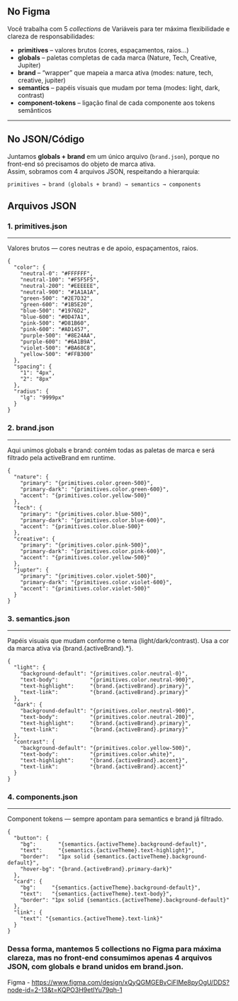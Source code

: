 ## No Figma

Você trabalha com 5 *collections* de Variáveis para ter máxima flexibilidade e clareza de responsabilidades:

- **primitives** – valores brutos (cores, espaçamentos, raios…)
- **globals** – paletas completas de cada marca (Nature, Tech, Creative, Jupiter)
- **brand** – “wrapper” que mapeia a marca ativa (modes: nature, tech, creative, jupiter)
- **semantics** – papéis visuais que mudam por tema (modes: light, dark, contrast)
- **component-tokens** – ligação final de cada componente aos tokens semânticos

---

## No JSON/Código

Juntamos **globals + brand** em um único arquivo (`brand.json`), porque no front-end só precisamos do objeto de marca ativa.  
Assim, sobramos com 4 arquivos JSON, respeitando a hierarquia:

```text
primitives → brand (globals + brand) → semantics → components
```

## Arquivos JSON

### 1. primitives.json
---
Valores brutos — cores neutras e de apoio, espaçamentos, raios.
```
{
  "color": {
    "neutral-0": "#FFFFFF",
    "neutral-100": "#F5F5F5",
    "neutral-200": "#EEEEEE",
    "neutral-900": "#1A1A1A",
    "green-500": "#2E7D32",
    "green-600": "#1B5E20",
    "blue-500": "#1976D2",
    "blue-600": "#0D47A1",
    "pink-500": "#D81B60",
    "pink-600": "#AD1457",
    "purple-500": "#8E24AA",
    "purple-600": "#6A1B9A",
    "violet-500": "#BA68C8",
    "yellow-500": "#FFB300"
  },
  "spacing": {
    "1": "4px",
    "2": "8px"
  },
  "radius": {
    "lg": "9999px"
  }
}
```


### 2. brand.json
---

Aqui unimos globals e brand: contém todas as paletas de marca e será filtrado pela activeBrand em runtime.
```
{
  "nature": {
    "primary": "{primitives.color.green-500}",
    "primary-dark": "{primitives.color.green-600}",
    "accent": "{primitives.color.yellow-500}"
  },
  "tech": {
    "primary": "{primitives.color.blue-500}",
    "primary-dark": "{primitives.color.blue-600}",
    "accent": "{primitives.color.blue-500}"
  },
  "creative": {
    "primary": "{primitives.color.pink-500}",
    "primary-dark": "{primitives.color.pink-600}",
    "accent": "{primitives.color.yellow-500}"
  },
  "jupter": {
    "primary": "{primitives.color.violet-500}",
    "primary-dark": "{primitives.color.violet-600}",
    "accent": "{primitives.color.violet-500}"
  }
}
```


### 3. semantics.json
---

Papéis visuais que mudam conforme o tema (light/dark/contrast). Usa a cor da marca ativa via {brand.{activeBrand}.*}.
```
{
  "light": {
    "background-default": "{primitives.color.neutral-0}",
    "text-body":          "{primitives.color.neutral-900}",
    "text-highlight":     "{brand.{activeBrand}.primary}",
    "text-link":          "{brand.{activeBrand}.primary}"
  },
  "dark": {
    "background-default": "{primitives.color.neutral-900}",
    "text-body":          "{primitives.color.neutral-200}",
    "text-highlight":     "{brand.{activeBrand}.primary}",
    "text-link":          "{brand.{activeBrand}.primary}"
  },
  "contrast": {
    "background-default": "{primitives.color.yellow-500}",
    "text-body":          "{primitives.color.white}",
    "text-highlight":     "{brand.{activeBrand}.accent}",
    "text-link":          "{brand.{activeBrand}.accent}"
  }
}
```


### 4. components.json
---

Component tokens — sempre apontam para semantics e brand já filtrado.
```
{
  "button": {
    "bg":       "{semantics.{activeTheme}.background-default}",
    "text":     "{semantics.{activeTheme}.text-highlight}",
    "border":   "1px solid {semantics.{activeTheme}.background-default}",
    "hover-bg": "{brand.{activeBrand}.primary-dark}"
  },
  "card": {
    "bg":     "{semantics.{activeTheme}.background-default}",
    "text":   "{semantics.{activeTheme}.text-body}",
    "border": "1px solid {semantics.{activeTheme}.background-default}"
  },
  "link": {
    "text": "{semantics.{activeTheme}.text-link}"
  }
}
```

### Dessa forma, mantemos 5 collections no Figma para máxima clareza, mas no front-end consumimos apenas 4 arquivos JSON, com globals e brand unidos em brand.json.

Figma - https://www.figma.com/design/xQyQGMGEBvCiFIMe8pyOgU/DDS?node-id=2-13&t=KQPO3H9etlYu79qh-1
